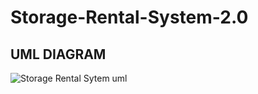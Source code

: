 # Storage-Rental-System-2.0
## UML DIAGRAM
![Storage Rental Sytem uml](https://github.com/Tsireledzo2/Storage-Rental-System-2.0/assets/101458558/632d46aa-6834-4ab1-9ebf-23b1d154c683)

